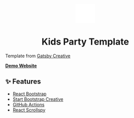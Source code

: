 <p align="center">
  <a href="https://www.gatsbyjs.org">
    <img alt="Gatsby" style="fill:black" src="https://github.com/pablko/kidz-party-template/blob/master/src/images/child.svg" width="60" />
  </a>
</p>
<h1 align="center">
  Kids Party Template
</h1>

Template from [Gatsby Creative](https://github.com/JohnJKerr/gatsby-creative)

[**Demo Website**](https://johnjkerr.github.io/gatsby-creative)

## ✨ Features

- [React Bootstrap](https://react-bootstrap.github.io)
- [Start Bootstrap Creative](https://startbootstrap.com/previews/creative)
- [GitHub Actions](https://github.com/features/actions)
- [React Scrollspy](https://github.com/makotot/react-scrollspy)
